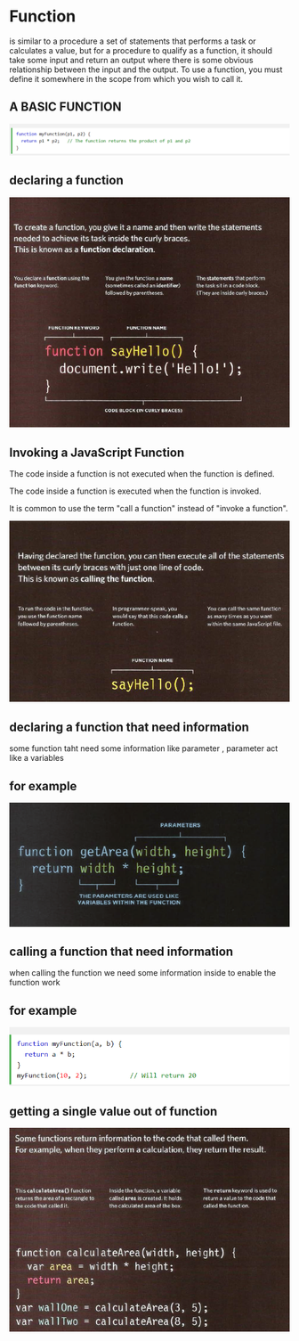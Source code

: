 # Function 

 is similar to a procedure a set of statements that performs a task or calculates a value, but for a procedure to qualify as a function, it should take some input and return an output where there is some obvious relationship between the input and the output. To use a function, you must define it somewhere in the scope from which you wish to call it.


## A BASIC FUNCTION 

 ![img](/assets/kl.png)

## declaring a function 

![img](/assets/ppppppp.png)

## Invoking a JavaScript Function
The code inside a function is not executed when the function is defined.

The code inside a function is executed when the function is invoked.

It is common to use the term "call a function" instead of "invoke a function".

![img](/assets/ssdf.png)

## declaring a function that need information 

some function taht need some information like parameter ,
parameter act like a variables 

## for example 

![img](/assets/aaaa.png)

## calling a function that need information 
when calling the function we need some information inside to enable the function work 

## for example 

![img](/assets/ssss.png)

## getting a single value out of function 

![img](/assets/eeee.png)
